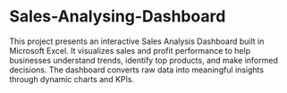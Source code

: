 # Sales-Analysing-Dashboard
This project presents an interactive Sales Analysis Dashboard built in Microsoft Excel. It visualizes sales and profit performance to help businesses understand trends, identify top products, and make informed decisions. The dashboard converts raw data into meaningful insights through dynamic charts and KPIs.
